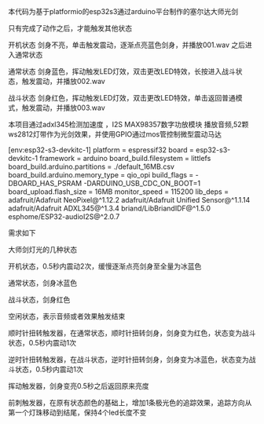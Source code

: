 本代码为基于platformio的esp32s3通过arduino平台制作的塞尔达大师光剑

只有完成了动作之后，才能触发其他状态

开机状态 剑身不亮，单击触发震动，逐渐点亮蓝色剑身，并播放001.wav 之后进入通常状态

通常状态 剑身蓝色，挥动触发LED灯效，双击更改LED特效，长按进入战斗状态，触发震动，并播放002.wav

战斗状态 剑身红色，挥动触发LED灯效，双击更改LED特效，单击返回普通模式，触发震动，并播放003.wav

本项目通过adxl345检测加速度 ，I2S MAX98357数字功放模块 播放音频,52颗ws2812灯带作为光剑效果，并使用GPIO通过mos管控制微型震动马达

[env:esp32-s3-devkitc-1]
platform = espressif32
board = esp32-s3-devkitc-1
framework = arduino
board_build.filesystem = littlefs
board_build.arduino.partitions = ./default_16MB.csv
board_build.arduino.memory_type = qio_opi
build_flags =
 -DBOARD_HAS_PSRAM
 -DARDUINO_USB_CDC_ON_BOOT=1
board_upload.flash_size = 16MB
monitor_speed = 115200
lib_deps =
 adafruit/Adafruit NeoPixel@^1.12.2
 adafruit/Adafruit Unified Sensor@^1.1.14
 adafruit/Adafruit ADXL345@^1.3.4
 briand/LibBriandIDF@^1.5.0
 esphome/ESP32-audioI2S@^2.0.7

需求如下

大师剑灯光的几种状态

开机状态，0.5秒内震动2次，缓慢逐渐点亮剑身至全量为冰蓝色

通常状态，剑身冰蓝色

战斗状态，剑身红色

空闲状态，表示音频或者效果触发结束

顺时针扭转触发器，在通常状态，顺时针扭转剑身，剑身变为红色，状态变为战斗状态，0.5秒内震动1次

逆时针扭转触发器，在战斗状态，逆时针扭转剑身，剑身变为冰蓝色，状态变为战斗状态，0.5秒内震动1次

挥动触发器，剑身变亮0.5秒之后返回原来亮度

前刺触发器，在原有状态颜色的基础上，增加1条极光色的追踪效果，追踪方向从第一个灯珠移动到结尾，保持4个led长度不变
